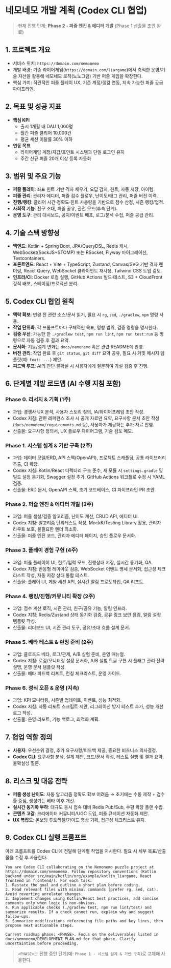 # 네모네모 개발 계획 (Codex CLI 협업)

> 현재 진행 단계: **Phase 2 - 퍼즐 엔진 & 에디터 개발** (Phase 1 산출물 초안 완료)

## 1. 프로젝트 개요
- 서비스 위치: `https://domain.com/nemonemo`
- 개발 배경: 기존 라이어게임(`https://domain.com/liargame`)에서 축적한 운영/기술 자산을 활용해 네모네모 로직(노노그램) 기반 퍼즐 게임을 확장한다.
- 핵심 가치: 직관적인 퍼즐 플레이 UX, 기존 계정/랭킹 연동, 지속 가능한 퍼즐 공급 파이프라인.

## 2. 목표 및 성공 지표
- **핵심 KPI**
  - 출시 1개월 내 DAU 1,000명
  - 월간 퍼즐 클리어 10,000건
  - 평균 세션 이탈률 30% 이하
- **연동 목표**
  - 라이어게임 계정/지갑/포인트 시스템과 단일 로그인 유지
  - 주간 신규 퍼즐 20개 이상 등록 자동화

## 3. 범위 및 주요 기능
- **퍼즐 플레이**: 좌표 힌트 기반 격자 채우기, 오답 감지, 힌트, 자동 저장, 아이템.
- **퍼즐 관리**: 관리자 에디터, 퍼즐 검수 플로우, 난이도/태그 관리, 퍼즐 버전 이력.
- **진행/랭킹**: 클리어 시간·정확도·힌트 사용량을 기반으로 점수 산정, 시즌 랭킹/업적.
- **사회적 기능**: 친구 초대, 퍼즐 공유, 관전 모드(후속 단계).
- **운영 도구**: 관리 대시보드, 공지/이벤트 배포, 로그/분석 수집, 퍼즐 공급 관리.

## 4. 기술 스택 방향성
- **백엔드**: Kotlin + Spring Boot, JPA/QueryDSL, Redis 캐시, WebSocket(SockJS+STOMP) 또는 RSocket, Flyway 마이그레이션, Testcontainers.
- **프론트엔드**: React + Vite + TypeScript, Zustand, Canvas/SVG 기반 격자 렌더링, React Query, WebSocket 클라이언트 재사용, Tailwind CSS 도입 검토.
- **인프라/CI**: Docker 로컬 실행, GitHub Actions 빌드·테스트, S3 + CloudFront 정적 배포, 스테이징/프로덕션 분리.

## 5. Codex CLI 협업 원칙
- **맥락 확보**: 변경 전 관련 소스/문서 읽기, 필요 시 `rg`, `sed`, `./gradlew`, `npm` 명령 사용.
- **작업 단위화**: 각 프롬프트마다 구체적인 목표, 영향 범위, 검증 명령을 명시한다.
- **검증 우선**: 가능한 한 `./gradlew test`, `npm run lint`, `npm run test:run` 등 명령으로 자동 검증 후 결과 요약.
- **문서화**: 기능/설계 변화는 `docs/nemonemo` 혹은 관련 README에 반영.
- **버전 관리**: 작업 완료 후 `git status`, `git diff` 요약 공유, 필요 시 커밋 메시지 템플릿(예: `feat: ...`) 제안.
- **피드백 루프**: AI의 판단 불확실 시 사용자에게 질문하여 가설 검증 후 진행.

## 6. 단계별 개발 로드맵 (AI 수행 지침 포함)

### Phase 0. 리서치 & 기획 (1주)
- 과업: 경쟁사 UX 분석, 사용자 스토리 정의, IA/와이어프레임 초안 작성.
- Codex 지침: 관련 레퍼런스 조사 시 공개 자료만 요약, 요구사항 문서 초안 작성(`docs/nemonemo/requirements.md` 등), 사용자가 제공하는 추가 자료 반영.
- 산출물: 요구사항 정의서, UX 플로우 다이어그램, 기술 검토 메모.

### Phase 1. 시스템 설계 & 기반 구축 (2주)
- 과업: 데이터 모델/ERD, API 스펙(OpenAPI), 프로젝트 스캐폴딩, 공통 라이브러리 추출, CI 확장.
- Codex 지침: Kotlin/React 디렉터리 구조 준수, 새 모듈 시 `settings.gradle` 및 빌드 설정 동기화, Swagger 설정 추가, GitHub Actions 워크플로 수정 시 YAML 검증.
- 산출물: ERD 문서, OpenAPI 스펙, 초기 코드베이스, CI 파이프라인 PR 초안.

### Phase 2. 퍼즐 엔진 & 에디터 개발 (3주)
- 과업: 퍼즐 생성/검증 알고리즘, 난이도 계산, CRUD API, 에디터 UI.
- Codex 지침: 알고리즘 단위테스트 작성, MockK/Testing Library 활용, 관리자 라우트 보호, 불필요한 렌더 최소화.
- 산출물: 퍼즐 엔진 코드, 관리자 에디터 페이지, 승인 플로우 문서화.

### Phase 3. 플레이 경험 구현 (4주)
- 과업: 퍼즐 플레이어 UI, 힌트/입력 모드, 진행상태 저장, 실시간 동기화, QA.
- Codex 지침: 반응형 레이아웃 검증, WebSocket 이벤트 명세 문서화, 접근성 체크리스트 작성, 자동 저장 상태 통합 테스트.
- 산출물: 플레이 UI, 게임 세션 API, 실시간 알림 프로토타입, QA 리포트.

### Phase 4. 랭킹/진행/커뮤니티 확장 (2주)
- 과업: 점수 계산 로직, 시즌 관리, 친구/공유 기능, 알림 인프라.
- Codex 지침: Redis/Zustand 상태 동기화 검증, 공유 링크 보안 점검, 알림 설정 템플릿 작성.
- 산출물: 리더보드 UI, 시즌 관리 도구, 공유/초대 흐름 설계 문서.

### Phase 5. 베타 테스트 & 런칭 준비 (2주)
- 과업: 클로즈드 베타, 로그/관제, A/B 실험 준비, 운영 매뉴얼.
- Codex 지침: 로깅/모니터링 설정 문서화, A/B 실험 토글 구현 시 플래그 관리 전략 설명, 운영 문서 템플릿 작성.
- 산출물: 베타 피드백 리포트, 런칭 체크리스트, 운영 가이드.

### Phase 6. 정식 오픈 & 운영 (지속)
- 과업: KPI 모니터링, 시즌별 업데이트, 이벤트, 성능 최적화.
- Codex 지침: 자동 리포트 스크립트 제안, 리그레이션 방지 테스트 추가, 성능 개선 로그 작성.
- 산출물: 운영 리포트, 기능 백로그, 최적화 계획.

## 7. 협업 역할 정의
- **사용자**: 우선순위 결정, 추가 요구사항/피드백 제공, 중요한 비즈니스 의사결정.
- **Codex CLI**: 요구사항 분석, 설계 제안, 코드/문서 작성, 테스트 실행 및 결과 요약, 불확실성 질문.

## 8. 리스크 및 대응 전략
- **퍼즐 생성 난이도**: 자동 알고리즘 정확도 확보 어려움 → 초기에는 수동 제작 + 검수 툴 중심, 생성기는 베타 이후 개선.
- **실시간 동기화 부하**: 대규모 동시 접속 대비 Redis Pub/Sub, 수평 확장 플랜 수립.
- **콘텐츠 고갈**: 크리에이터 커뮤니티/UGC 도입, 퍼즐 큐레이션 자동화 제안.
- **UX 복잡도**: 온보딩 튜토리얼/가이드 영상 기획, 접근성 체크리스트 유지.

## 9. Codex CLI 실행 프롬프트
아래 프롬프트를 Codex CLI에 전달해 단계별 작업을 지시한다. 필요 시 세부 목표/산출물을 수정 후 사용한다.

```
You are Codex CLI collaborating on the Nemonemo puzzle project at https://domain.com/nemonemo. Follow repository conventions (Kotlin backend under src/main/kotlin/org/example/kotlin_liargame, React frontend in frontend/). For each task:
1. Restate the goal and outline a short plan before coding.
2. Read relevant files with minimal commands (prefer rg, sed, cat). Avoid reverting unrelated changes.
3. Implement changes using Kotlin/React best practices, add concise comments only when logic is non-obvious.
4. Run applicable checks (./gradlew test, npm run lint/test) and summarize results. If a check cannot run, explain why and suggest follow-ups.
5. Summarize modifications referencing file paths and key lines, then propose next actionable steps.

Current roadmap phase: <PHASE>. Focus on the deliverables listed in docs/nemonemo/DEVELOPMENT_PLAN.md for that phase. Clarify uncertainties before proceeding.
```

> `<PHASE>`는 진행 중인 단계(예: `Phase 1 - 시스템 설계 & 기반 구축`)로 교체해 사용한다.
